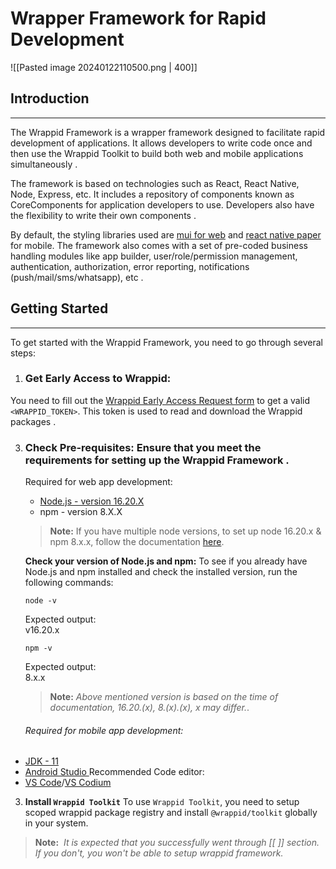 # Wrapper Framework for Rapid Development
![[Pasted image 20240122110500.png | 400]]
## Introduction
---
The Wrappid Framework is a wrapper framework designed to facilitate rapid development of applications. It allows developers to write code once and then use the Wrappid Toolkit to build both web and mobile applications simultaneously .

The framework is based on technologies such as React, React Native, Node, Express, etc. It includes a repository of components known as CoreComponents for application developers to use. Developers also have the flexibility to write their own components .

By default, the styling libraries used are [mui for web](https://mui.com/material-ui/) and [react native paper](https://reactnativepaper.com/) for mobile. The framework also comes with a set of pre-coded business handling modules like app builder, user/role/permission management, authentication, authorization, error reporting, notifications (push/mail/sms/whatsapp), etc .

## Getting Started
---
To get started with the Wrappid Framework, you need to go through several steps:
1. ### **Get Early Access to Wrappid:** 
You need to fill out the [Wrappid Early Access Request form](https://docs.google.com/forms/d/e/1FAIpQLSe4l2KlbHjubjbpWrIhArBZJc12Lv2TnOevh2Cj9WUfYEuRSw/viewform) to get a valid` <WRAPPID_TOKEN>`. This token is used to read and download the Wrappid packages .

3. ### Check Pre-requisites: Ensure that you meet the requirements for setting up the Wrappid Framework .
	Required for web app development:
	- [Node.js - version 16.20.X](https://nodejs.org/en/blog/release/v16.20.0)
	- npm - version 8.X.X

 	>**Note:** If you have multiple node versions, to set up node 16.20.x & npm 8.x.x, follow the documentation [here](https://docs.npmjs.com/downloading-and-installing-node-js-and-npm).
 	
 	**Check your version of Node.js and npm:**
 	To see if you already have Node.js and npm installed and check the installed version, run the following commands:
	```
	node -v
	```
	Expected output:  
	v16.20.x
	```
	npm -v
	```
	Expected output:  
	8.x.x
 	>**Note:** _Above mentioned version is based on the time of documentation, 16.20.(x), 8.(x).(x), x may differ._.

	###### Required for mobile app development:
- [JDK - 11](https://www.oracle.com/java/technologies/javase/jdk11-archive-downloads.html)
- [Android Studio ](https://developer.android.com/studio)Recommended Code editor:
- [VS Code](https://code.visualstudio.com/)/[VS Codium](https://vscodium.com/)
3. **Install `Wrappid Toolkit`**
To use `Wrappid Toolkit`, you need to setup scoped wrappid package registry and install `@wrappid/toolkit` globally in your system.
 >**Note:** 
 >_It is expected that you successfully went through [[ ]] section. If you don't, you won't be able to setup wrappid framework._